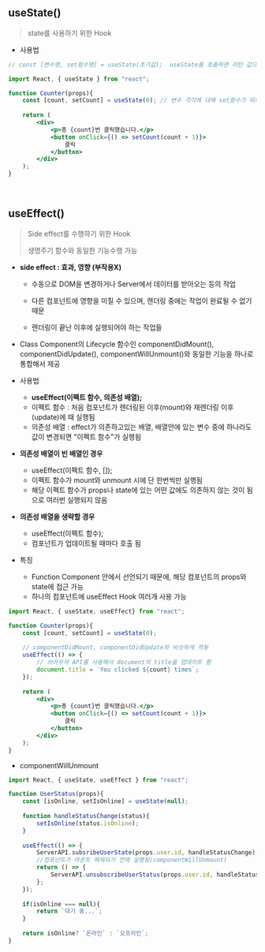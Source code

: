 ## useState()

> state를 사용하기 위한 Hook

- 사용법

```jsx
// const [변수명, set함수명] = useState(초기값);  useState를 호출하면 리턴 값으로 배열이 나옴

import React, { useState } from "react";

function Counter(props){
    const [count, setCount] = useState(0); // 변수 각각에 대해 set함수가 따로 존재
    
    return (
        <div>
            <p>총 {count}번 클릭했습니다.</p>
            <button onClick={() => setCount(count + 1)}>
            	클릭
            </button>
        </div>
    );
}
```

<br>

## useEffect()

> Side effect를 수행하기 위한 Hook
>
> 생명주기 함수와 동일한 기능수행 가능

- **side effect : 효과, 영향 (부작용X)**

  - 수동으로 DOM을 변경하거나 Server에서 데이터를 받아오는 등의 작업

  - 다른 컴포넌트에 영향을 미칠 수 있으며, 렌더링 중에는 작업이 완료될 수 없기 때문
  - 렌더링이 끝난 이후에 실행되어야 하는 작업들

- Class Component의 Lifecycle 함수인 componentDidMount(), componentDidUpdate(), componentWillUnmount()와 동일한 기능을 하나로 통합해서 제공

- 사용법

  - **useEffect(이펙트 함수, 의존성 배열);**
  - 이펙트 함수 : 처음 컴포넌트가 렌더링된 이후(mount)와 재렌더링 이후(update)에 때 실행됨
  - 의존성 배열 : effect가 의존하고있는 배열, 배열안에 있는 변수 중에 하나라도 값이 변경되면 "이펙트 함수"가 실행됨

- **의존성 배열이 빈 배열인 경우**

  - useEffect(이펙트 함수, []);
  - 이펙트 함수가 mount와 unmount 시에 단 한번씩만 실행됨
  - 해당 이펙트 함수가 props나 state에 있는 어떤 값에도 의존하지 않는 것이 됨으로 여러번 실행되지 않음

- **의존성 배열을 생략할 경우**

  - useEffect(이펙트 함수);
  - 컴포넌트가 업데이트될 때마다 호출 됨

- 특징

	- Function Component 안에서 선언되기 때문에, 해당 컴포넌트의 props와 state에 접근 가능
	- 하나의 컴포넌트에  useEffect Hook 여러개 사용 가능

```jsx
import React, { useState, useEffect} from "react";

function Counter(props){
    const [count, setCount] = useState(0);
    
    // componentDidMount, componentDidUpdate와 비슷하게 작동
    useEffect(() => {
        // 브라우저 API를 사용해서 document의 title을 업데이트 함
        document.title = `You clicked ${count} times`;
    });
    
    return (
        <div>
            <p>총 {count}번 클릭했습니다.</p>
            <button onClick={() => setCount(count + 1)}>
            	클릭
            </button>
        </div>
    );
}
```

- componentWillUnmount

```jsx
import React, { useState, useEffect } from "react";

function UserStatus(props){
    const [isOnline, setIsOnline] = useState(null);
    
    function handleStatusChange(status){
        setIsOnline(status.isOnline);
    }
    
    useEffect(() => {
        ServerAPI.subsribeUserState(props.user.id, handleStatusChange);
        //컴포넌트가 마운트 해제되기 전에 실행됨(componentWillUnmount)
        return () => {
            ServerAPI.unsubscribeUserStatus(props.user.id, handleStatusChange);
        };
    });
    
    if(isOnline === null){
        return `대기 중...`;
    }
    
    return isOnline? `온라인` : `오프라인`;
}
```